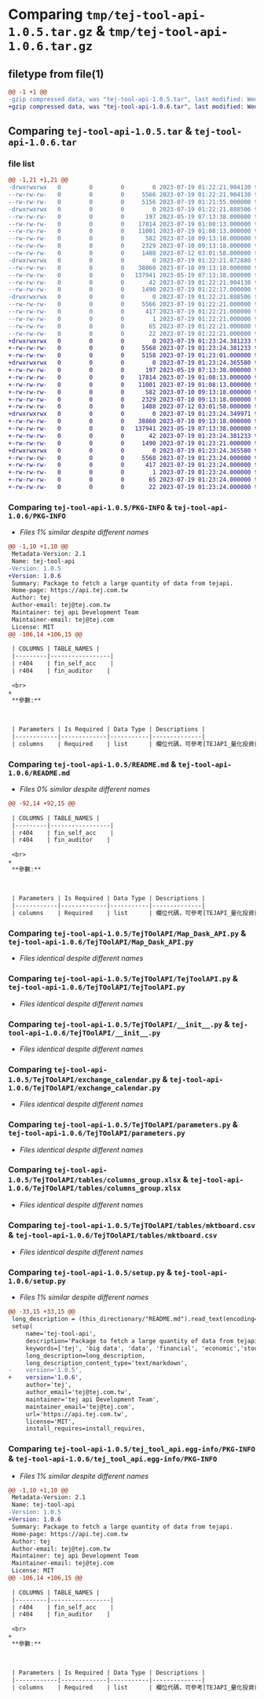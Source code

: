 # Comparing `tmp/tej-tool-api-1.0.5.tar.gz` & `tmp/tej-tool-api-1.0.6.tar.gz`

## filetype from file(1)

```diff
@@ -1 +1 @@
-gzip compressed data, was "tej-tool-api-1.0.5.tar", last modified: Wed Jul 19 01:22:21 2023, max compression
+gzip compressed data, was "tej-tool-api-1.0.6.tar", last modified: Wed Jul 19 01:23:24 2023, max compression
```

## Comparing `tej-tool-api-1.0.5.tar` & `tej-tool-api-1.0.6.tar`

### file list

```diff
@@ -1,21 +1,21 @@
-drwxrwxrwx   0        0        0        0 2023-07-19 01:22:21.904130 tej-tool-api-1.0.5/
--rw-rw-rw-   0        0        0     5566 2023-07-19 01:22:21.904130 tej-tool-api-1.0.5/PKG-INFO
--rw-rw-rw-   0        0        0     5156 2023-07-19 01:21:55.000000 tej-tool-api-1.0.5/README.md
-drwxrwxrwx   0        0        0        0 2023-07-19 01:22:21.888506 tej-tool-api-1.0.5/TejTOolAPI/
--rw-rw-rw-   0        0        0      197 2023-05-19 07:13:38.000000 tej-tool-api-1.0.5/TejTOolAPI/Error.py
--rw-rw-rw-   0        0        0    17814 2023-07-19 01:08:13.000000 tej-tool-api-1.0.5/TejTOolAPI/Map_Dask_API.py
--rw-rw-rw-   0        0        0    11001 2023-07-19 01:08:13.000000 tej-tool-api-1.0.5/TejTOolAPI/TejToolAPI.py
--rw-rw-rw-   0        0        0      582 2023-07-10 09:13:18.000000 tej-tool-api-1.0.5/TejTOolAPI/__init__.py
--rw-rw-rw-   0        0        0     2329 2023-07-10 09:13:18.000000 tej-tool-api-1.0.5/TejTOolAPI/exchange_calendar.py
--rw-rw-rw-   0        0        0     1488 2023-07-12 03:01:58.000000 tej-tool-api-1.0.5/TejTOolAPI/parameters.py
-drwxrwxrwx   0        0        0        0 2023-07-19 01:22:21.872880 tej-tool-api-1.0.5/TejTOolAPI/tables/
--rw-rw-rw-   0        0        0    38860 2023-07-10 09:13:18.000000 tej-tool-api-1.0.5/TejTOolAPI/tables/columns_group.xlsx
--rw-rw-rw-   0        0        0   137941 2023-05-19 07:13:38.000000 tej-tool-api-1.0.5/TejTOolAPI/tables/mktboard.csv
--rw-rw-rw-   0        0        0       42 2023-07-19 01:22:21.904130 tej-tool-api-1.0.5/setup.cfg
--rw-rw-rw-   0        0        0     1490 2023-07-19 01:22:17.000000 tej-tool-api-1.0.5/setup.py
-drwxrwxrwx   0        0        0        0 2023-07-19 01:22:21.888506 tej-tool-api-1.0.5/tej_tool_api.egg-info/
--rw-rw-rw-   0        0        0     5566 2023-07-19 01:22:21.000000 tej-tool-api-1.0.5/tej_tool_api.egg-info/PKG-INFO
--rw-rw-rw-   0        0        0      417 2023-07-19 01:22:21.000000 tej-tool-api-1.0.5/tej_tool_api.egg-info/SOURCES.txt
--rw-rw-rw-   0        0        0        1 2023-07-19 01:22:21.000000 tej-tool-api-1.0.5/tej_tool_api.egg-info/dependency_links.txt
--rw-rw-rw-   0        0        0       65 2023-07-19 01:22:21.000000 tej-tool-api-1.0.5/tej_tool_api.egg-info/requires.txt
--rw-rw-rw-   0        0        0       22 2023-07-19 01:22:21.000000 tej-tool-api-1.0.5/tej_tool_api.egg-info/top_level.txt
+drwxrwxrwx   0        0        0        0 2023-07-19 01:23:24.381233 tej-tool-api-1.0.6/
+-rw-rw-rw-   0        0        0     5568 2023-07-19 01:23:24.381233 tej-tool-api-1.0.6/PKG-INFO
+-rw-rw-rw-   0        0        0     5158 2023-07-19 01:23:01.000000 tej-tool-api-1.0.6/README.md
+drwxrwxrwx   0        0        0        0 2023-07-19 01:23:24.365580 tej-tool-api-1.0.6/TejTOolAPI/
+-rw-rw-rw-   0        0        0      197 2023-05-19 07:13:38.000000 tej-tool-api-1.0.6/TejTOolAPI/Error.py
+-rw-rw-rw-   0        0        0    17814 2023-07-19 01:08:13.000000 tej-tool-api-1.0.6/TejTOolAPI/Map_Dask_API.py
+-rw-rw-rw-   0        0        0    11001 2023-07-19 01:08:13.000000 tej-tool-api-1.0.6/TejTOolAPI/TejToolAPI.py
+-rw-rw-rw-   0        0        0      582 2023-07-10 09:13:18.000000 tej-tool-api-1.0.6/TejTOolAPI/__init__.py
+-rw-rw-rw-   0        0        0     2329 2023-07-10 09:13:18.000000 tej-tool-api-1.0.6/TejTOolAPI/exchange_calendar.py
+-rw-rw-rw-   0        0        0     1488 2023-07-12 03:01:58.000000 tej-tool-api-1.0.6/TejTOolAPI/parameters.py
+drwxrwxrwx   0        0        0        0 2023-07-19 01:23:24.349971 tej-tool-api-1.0.6/TejTOolAPI/tables/
+-rw-rw-rw-   0        0        0    38860 2023-07-10 09:13:18.000000 tej-tool-api-1.0.6/TejTOolAPI/tables/columns_group.xlsx
+-rw-rw-rw-   0        0        0   137941 2023-05-19 07:13:38.000000 tej-tool-api-1.0.6/TejTOolAPI/tables/mktboard.csv
+-rw-rw-rw-   0        0        0       42 2023-07-19 01:23:24.381233 tej-tool-api-1.0.6/setup.cfg
+-rw-rw-rw-   0        0        0     1490 2023-07-19 01:23:21.000000 tej-tool-api-1.0.6/setup.py
+drwxrwxrwx   0        0        0        0 2023-07-19 01:23:24.365580 tej-tool-api-1.0.6/tej_tool_api.egg-info/
+-rw-rw-rw-   0        0        0     5568 2023-07-19 01:23:24.000000 tej-tool-api-1.0.6/tej_tool_api.egg-info/PKG-INFO
+-rw-rw-rw-   0        0        0      417 2023-07-19 01:23:24.000000 tej-tool-api-1.0.6/tej_tool_api.egg-info/SOURCES.txt
+-rw-rw-rw-   0        0        0        1 2023-07-19 01:23:24.000000 tej-tool-api-1.0.6/tej_tool_api.egg-info/dependency_links.txt
+-rw-rw-rw-   0        0        0       65 2023-07-19 01:23:24.000000 tej-tool-api-1.0.6/tej_tool_api.egg-info/requires.txt
+-rw-rw-rw-   0        0        0       22 2023-07-19 01:23:24.000000 tej-tool-api-1.0.6/tej_tool_api.egg-info/top_level.txt
```

### Comparing `tej-tool-api-1.0.5/PKG-INFO` & `tej-tool-api-1.0.6/PKG-INFO`

 * *Files 1% similar despite different names*

```diff
@@ -1,10 +1,10 @@
 Metadata-Version: 2.1
 Name: tej-tool-api
-Version: 1.0.5
+Version: 1.0.6
 Summary: Package to fetch a large quantity of data from tejapi.
 Home-page: https://api.tej.com.tw
 Author: tej
 Author-email: tej@tej.com.tw
 Maintainer: tej api Development Team
 Maintainer-email: tej@tej.com
 License: MIT
@@ -106,14 +106,15 @@
 
 | COLUMNS | TABLE_NAMES | 
 |---------|-----------------|
 | r404    | fin_self_acc    |
 | r404    | fin_auditor    |
 
 <br>
+
 **參數:**
 
 
 
 | Parameters | Is Required | Data Type | Descriptions |
 |------------|-------------|-----------|--------------|
 | columns    | Required    | list      | 欄位代碼，可參考[TEJAPI_量化投資資料庫](http://10.10.10.66/datatables.html?db=TWN&t=%E5%8F%B0%E7%81%A3%E8%B3%87%E6%96%99%E5%BA%AB#G%E9%87%8F%E5%8C%96%E6%8A%95%E8%B3%87) |
```

### Comparing `tej-tool-api-1.0.5/README.md` & `tej-tool-api-1.0.6/README.md`

 * *Files 0% similar despite different names*

```diff
@@ -92,14 +92,15 @@
 
 | COLUMNS | TABLE_NAMES | 
 |---------|-----------------|
 | r404    | fin_self_acc    |
 | r404    | fin_auditor    |
 
 <br>
+
 **參數:**
 
 
 
 | Parameters | Is Required | Data Type | Descriptions |
 |------------|-------------|-----------|--------------|
 | columns    | Required    | list      | 欄位代碼，可參考[TEJAPI_量化投資資料庫](http://10.10.10.66/datatables.html?db=TWN&t=%E5%8F%B0%E7%81%A3%E8%B3%87%E6%96%99%E5%BA%AB#G%E9%87%8F%E5%8C%96%E6%8A%95%E8%B3%87) |
```

### Comparing `tej-tool-api-1.0.5/TejTOolAPI/Map_Dask_API.py` & `tej-tool-api-1.0.6/TejTOolAPI/Map_Dask_API.py`

 * *Files identical despite different names*

### Comparing `tej-tool-api-1.0.5/TejTOolAPI/TejToolAPI.py` & `tej-tool-api-1.0.6/TejTOolAPI/TejToolAPI.py`

 * *Files identical despite different names*

### Comparing `tej-tool-api-1.0.5/TejTOolAPI/__init__.py` & `tej-tool-api-1.0.6/TejTOolAPI/__init__.py`

 * *Files identical despite different names*

### Comparing `tej-tool-api-1.0.5/TejTOolAPI/exchange_calendar.py` & `tej-tool-api-1.0.6/TejTOolAPI/exchange_calendar.py`

 * *Files identical despite different names*

### Comparing `tej-tool-api-1.0.5/TejTOolAPI/parameters.py` & `tej-tool-api-1.0.6/TejTOolAPI/parameters.py`

 * *Files identical despite different names*

### Comparing `tej-tool-api-1.0.5/TejTOolAPI/tables/columns_group.xlsx` & `tej-tool-api-1.0.6/TejTOolAPI/tables/columns_group.xlsx`

 * *Files identical despite different names*

### Comparing `tej-tool-api-1.0.5/TejTOolAPI/tables/mktboard.csv` & `tej-tool-api-1.0.6/TejTOolAPI/tables/mktboard.csv`

 * *Files identical despite different names*

### Comparing `tej-tool-api-1.0.5/setup.py` & `tej-tool-api-1.0.6/setup.py`

 * *Files 1% similar despite different names*

```diff
@@ -33,15 +33,15 @@
 long_description = (this_directionary/"README.md").read_text(encoding='utf-8')
 setup(
     name='tej-tool-api',
     description='Package to fetch a large quantity of data from tejapi.',
     keywords=['tej', 'big data', 'data', 'financial', 'economic','stock','TEJ',],
     long_description=long_description,
     long_description_content_type='text/markdown',
-    version='1.0.5',
+    version='1.0.6',
     author='tej',
     author_email='tej@tej.com.tw',
     maintainer='tej api Development Team',
     maintainer_email='tej@tej.com',
     url='https://api.tej.com.tw',
     license='MIT',
     install_requires=install_requires,
```

### Comparing `tej-tool-api-1.0.5/tej_tool_api.egg-info/PKG-INFO` & `tej-tool-api-1.0.6/tej_tool_api.egg-info/PKG-INFO`

 * *Files 1% similar despite different names*

```diff
@@ -1,10 +1,10 @@
 Metadata-Version: 2.1
 Name: tej-tool-api
-Version: 1.0.5
+Version: 1.0.6
 Summary: Package to fetch a large quantity of data from tejapi.
 Home-page: https://api.tej.com.tw
 Author: tej
 Author-email: tej@tej.com.tw
 Maintainer: tej api Development Team
 Maintainer-email: tej@tej.com
 License: MIT
@@ -106,14 +106,15 @@
 
 | COLUMNS | TABLE_NAMES | 
 |---------|-----------------|
 | r404    | fin_self_acc    |
 | r404    | fin_auditor    |
 
 <br>
+
 **參數:**
 
 
 
 | Parameters | Is Required | Data Type | Descriptions |
 |------------|-------------|-----------|--------------|
 | columns    | Required    | list      | 欄位代碼，可參考[TEJAPI_量化投資資料庫](http://10.10.10.66/datatables.html?db=TWN&t=%E5%8F%B0%E7%81%A3%E8%B3%87%E6%96%99%E5%BA%AB#G%E9%87%8F%E5%8C%96%E6%8A%95%E8%B3%87) |
```

